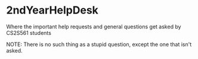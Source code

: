 # 2ndYearHelpDesk
Where the important help requests and general questions get asked by CS2S561 students

NOTE: There is no such thing as a stupid question, except the one that isn't asked.
